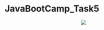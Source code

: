 # JavaBootCamp_Task5
<p align="center">
  <img src="https://github.com/muratalarcin/gif/blob/master/untitled.gif" width="auto" height="auto">
</p>
